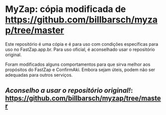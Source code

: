 # MyZap: cópia modificada de https://github.com/billbarsch/myzap/tree/master

Este repositório é uma cópia e é para uso com condições específicas para uso no FastZap.app.br. Para uso oficial, é aconselhado usar o repositório original.   

Foram modificados alguns comportamentos para que sirva melhor aos propósitos do FastZap e ConfirmAki. Embora sejam úteis, podem não ser adequadas para outros serviços.   

## *****Aconselho a usar o repositório original!*****: https://github.com/billbarsch/myzap/tree/master

